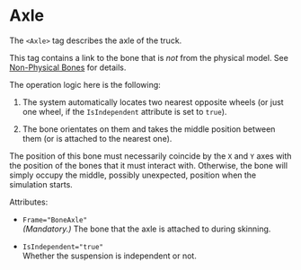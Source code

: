 # Axle

The `<Axle>` tag describes the axle of the truck.

This tag contains a link to the bone that is *not* from the physical model. See [Non-Physical Bones][non_physical_bones_axles] for details.

The operation logic here is the following:

1.  The system automatically locates two nearest opposite wheels (or just one wheel, if the `IsIndependent` attribute is set to `true`).

2.  The bone orientates on them and takes the middle position between them (or is attached to the nearest one).

The position of this bone must necessarily coincide by the `X` and `Y` axes with the position of the bones that it must interact with. Otherwise, the bone will simply occupy the middle, possibly unexpected, position when the simulation starts.

Attributes:

-   `Frame="BoneAxle"`  
    *(Mandatory.)* The bone that the axle is attached to during skinning.

-   `IsIndependent="true"`  
    Whether the suspension is independent or not.

[non_physical_bones_axles]: ./../../../../../general_info/fbx_file_structure/non_physical_bones.md#axles

